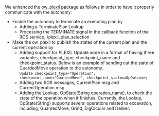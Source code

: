 We enhanced the [ow_plexil](https://github.com/nasa/ow_autonomy) package as follows in order to have it properly communicate with the autonomy:

   - Enable the autonomy to terminate an executing plan by
      * Adding a TerminatePlan Lookup
      * Processing the TERMINATE signal in the callback function of the ROS service, /plexil_plan_selection
   - Make the ow_plexil to publish the states of the current plan and the current operation by
      * Adding support for PLEXIL Update node in a format of having three variables, checkpoint_type, checkpoint_name and checkpoint_status. Below is an example of sending out the state of GuardedMove operation to the autonomy. </br>
      `Update checkpoint_type="Operation", checkpoint_name="GuardedMove", checkpoint_status=OpOutcome;`
      * Adding two ROS messages, CurrentPlan.msg and CurrentOperation.msg
      * Adding the Lookup, OpState(String operation_name), to check the state of the operation when it finishes. Currently, the Lookup, OpState(String) supports several operations related to excavation, including, GuardedMove, Grind, DigCicular and Deliver.
